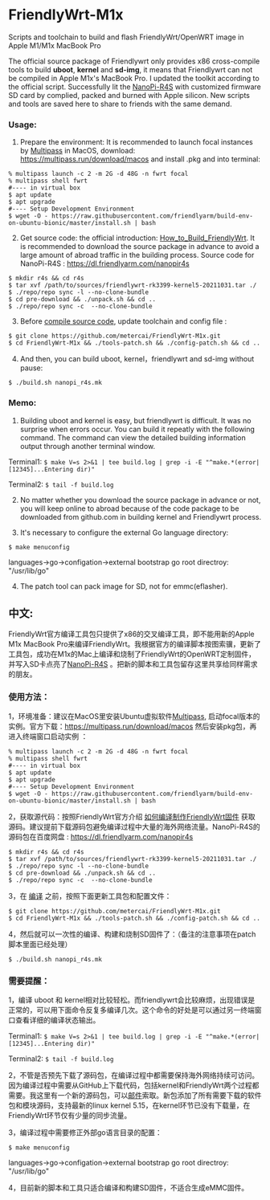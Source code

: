 # FriendlyWrt-M1x
Scripts and toolchain to build and flash FriendlyWrt/OpenWRT image in Apple M1/M1x MacBook Pro

The official source package of Friendlywrt only provides x86 cross-compile tools to build **uboot**, **kernel** and **sd-img**, it means that Friendlywrt can not be compiled in Apple M1x's MacBook Pro. I updated the toolkit according to the official script. Successfully lit the [NanoPi-R4S](https://wiki.friendlyarm.com/wiki/index.php/NanoPi_R4S) with customized firmware SD card by complied, packed and burned with Apple silicon. New scripts and tools are saved here to share to friends with the same demand.

### Usage:
1. Prepare the environment: It is recommended to launch focal instances by [Multipass](https://github.com/canonical/multipass) in MacOS, download: https://multipass.run/download/macos and install .pkg and into terminal:
```
% multipass launch -c 2 -m 2G -d 48G -n fwrt focal
% multipass shell fwrt
#---- in virtual box
$ apt update
$ apt upgrade
#---- Setup Development Environment
$ wget -O - https://raw.githubusercontent.com/friendlyarm/build-env-on-ubuntu-bionic/master/install.sh | bash
```
2. Get source code: the official introduction: [How_to_Build_FriendlyWrt](https://wiki.friendlyarm.com/wiki/index.php/How_to_Build_FriendlyWrt#Get_Source_Code). It is recommended to download the source package in advance to avoid a large amount of abroad traffic in the building process. Source code for NanoPi-R4S : https://dl.friendlyarm.com/nanopir4s
```
$ mkdir r4s && cd r4s
$ tar xvf /path/to/sources/friendlywrt-rk3399-kernel5-20211031.tar ./
$ ./repo/repo sync -l --no-clone-bundle
$ cd pre-download && ./unpack.sh && cd ..
$ ./repo/repo sync -c  --no-clone-bundle
```
3. Before [compile source code](https://wiki.friendlyarm.com/wiki/index.php/How_to_Build_FriendlyWrt#Compile_Source_Code), update toolchain and config file :
```
$ git clone https://github.com/metercai/FriendlyWrt-M1x.git
$ cd FriendlyWrt-M1x && ./tools-patch.sh && ./config-patch.sh && cd ..
```
4. And then, you can build uboot, kernel，friendlywrt and sd-img without pause:

`$ ./build.sh nanopi_r4s.mk`

### Memo:
1. Building uboot and kernel is easy, but friendlywrt is difficult. It was no surprise when errors occur. You can build it repeatly with the following command. The command can view the detailed building information output through another terminal window.

Terminal1:
`$ make V=s 2>&1 | tee build.log | grep -i -E "^make.*(error|[12345]...Entering dir)"`

Terminal2:
`$ tail -f build.log`

2. No matter whether you download the source package in advance or not, you will keep online to abroad because of the code package to be downloaded from github.com in building kernel and Friendlywrt process.


3. It's necessary to configure the external Go language directory:

`$ make menuconfig`

languages->go->configation->external bootstrap go root directroy: "/usr/lib/go"

4. The patch tool can pack image for SD, not for emmc(eflasher).


## 中文:
FriendlyWrt官方编译工具包只提供了x86的交叉编译工具，即不能用新的Apple M1x MacBook Pro来编译FriendlyWrt。我根据官方的编译脚本按图索骥，更新了工具包，成功在M1x的Mac上编译和烧制了FriendlyWrt的OpenWRT定制固件，并写入SD卡点亮了[NanoPi-R4S](https://wiki.friendlyarm.com/wiki/index.php/NanoPi_R4S) 。把新的脚本和工具包留存这里共享给同样需求的朋友。

### 使用方法：

1，环境准备：建议在MacOS里安装Ubuntu虚拟软件[Multipass](https://github.com/canonical/multipass), 启动focal版本的实例。官方下载：https://multipass.run/download/macos 然后安装pkg包，再进入终端窗口启动实例 ：
```
% multipass launch -c 2 -m 2G -d 48G -n fwrt focal
% multipass shell fwrt
#---- in virtual box
$ apt update
$ apt upgrade
#---- Setup Development Environment
$ wget -O - https://raw.githubusercontent.com/friendlyarm/build-env-on-ubuntu-bionic/master/install.sh | bash
```
2，获取源代码：按照FriendlyWrt官方介绍 [如何编译制作FriendlyWrt固件](https://wiki.friendlyarm.com/wiki/index.php/How_to_Build_FriendlyWrt) 获取源码。建议提前下载源码包避免编译过程中大量的海外网络流量。NanoPi-R4S的源码包在百度网盘 : https://dl.friendlyarm.com/nanopir4s
```
$ mkdir r4s && cd r4s
$ tar xvf /path/to/sources/friendlywrt-rk3399-kernel5-20211031.tar ./
$ ./repo/repo sync -l --no-clone-bundle
$ cd pre-download && ./unpack.sh && cd ..
$ ./repo/repo sync -c  --no-clone-bundle
```
3，在 [编译](https://wiki.friendlyarm.com/wiki/index.php/How_to_Build_FriendlyWrt#Compile_Source_Code) 之前，按照下面更新工具包和配置文件：
```
$ git clone https://github.com/metercai/FriendlyWrt-M1x.git
$ cd FriendlyWrt-M1x && ./tools-patch.sh && ./config-patch.sh && cd ..
```
4，然后就可以一次性的编译、构建和烧制SD固件了：（备注的注意事项在patch脚本里面已经处理）

`$ ./build.sh nanopi_r4s.mk`

### 需要提醒：

1，编译 uboot 和 kernel相对比较轻松。而friendlywrt会比较麻烦，出现错误是正常的，可以用下面命令反复多编译几次。这个命令的好处是可以通过另一终端窗口查看详细的编译状态输出。

Terminal1: `$ make V=s 2>&1 | tee build.log | grep -i -E "^make.*(error|[12345]...Entering dir)"`

Terminal2: `$ tail -f build.log`

2，不管是否预先下载了源码包，在编译过程中都需要保持海外网络持续可访问。因为编译过程中需要从GitHub上下载代码，包括kernel和FriendlyWrt两个过程都需要。我这里有一个新的源码包，可以[邮件](mailto:925457@qq.com)索取。新包添加了所有需要下载的软件包和模块源码，支持最新的linux kernel 5.15，在kernel环节已没有下载量，在FriendlyWrt环节仅有少量的同步流量。

3，编译过程中需要修正外部go语言目录的配置：

`$ make menuconfig`

languages->go->configation->external bootstrap go root directroy: "/usr/lib/go"

4，目前新的脚本和工具只适合编译和构建SD固件，不适合生成eMMC固件。


